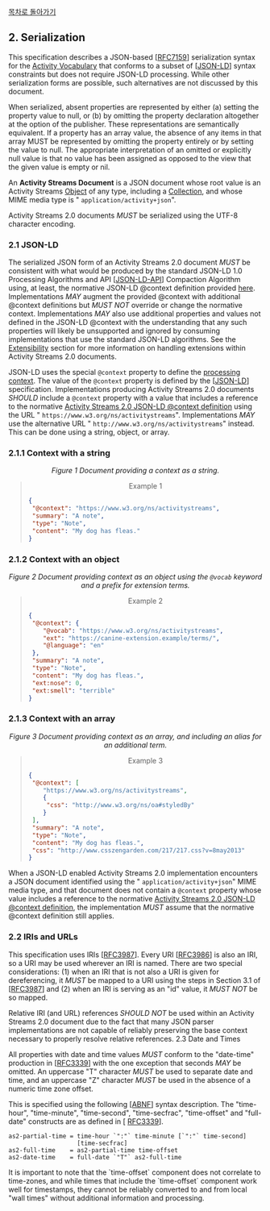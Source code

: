 [목차로 돌아가기](ActivityStreams2.0Contents.md)

## 2. Serialization

This specification describes a JSON-based [[RFC7159](https://www.w3.org/TR/activitystreams-core/#bib-RFC7159)] serialization syntax for the [Activity Vocabulary](https://www.w3.org/TR/activitystreams-vocabulary/) that conforms to a subset of [[JSON-LD](https://www.w3.org/TR/activitystreams-core/#bib-JSON-LD)] syntax constraints but does not require JSON-LD processing. While other serialization forms are possible, such alternatives are not discussed by this document.

When serialized, absent properties are represented by either (a) setting the property value to null, or (b) by omitting the property declaration altogether at the option of the publisher. These representations are semantically equivalent. If a property has an array value, the absence of any items in that array MUST be represented by omitting the property entirely or by setting the value to null. The appropriate interpretation of an omitted or explicitly null value is that no value has been assigned as opposed to the view that the given value is empty or nil.

An **Activity Streams Document** is a JSON document whose root value is an Activity Streams [Object](https://www.w3.org/TR/activitystreams-core/#asobject) of any type, including a [Collection](https://www.w3.org/TR/activitystreams-core/#collection), and whose MIME media type is " `application/activity+json`".

Activity Streams 2.0 documents *MUST* be serialized using the UTF-8 character encoding.

### 2.1 JSON-LD

The serialized JSON form of an Activity Streams 2.0 document *MUST* be consistent with what would be produced by the standard JSON-LD 1.0 Processing Algorithms and API [[JSON-LD-API](https://www.w3.org/TR/activitystreams-core/#bib-JSON-LD-API)] Compaction Algorithm using, at least, the normative JSON-LD @context definition provided [here](https://www.w3.org/ns/activitystreams). Implementations *MAY* augment the provided @context with additional @context definitions but *MUST NOT* override or change the normative context. Implementations *MAY* also use additional properties and values not defined in the JSON-LD @context with the understanding that any such properties will likely be unsupported and ignored by consuming implementations that use the standard JSON-LD algorithms. See the [Extensibility](https://www.w3.org/TR/activitystreams-core/#extensibility) section for more information on handling extensions within Activity Streams 2.0 documents.

JSON-LD uses the special `@context` property to define the [processing context](http://www.w3.org/TR/json-ld/#the-context). The value of the `@context` property is defined by the [[JSON-LD](https://www.w3.org/TR/activitystreams-core/#bib-JSON-LD)] specification. Implementations producing Activity Streams 2.0 documents *SHOULD* include a `@context` property with a value that includes a reference to the normative [Activity Streams 2.0 JSON-LD @context definition](https://www.w3.org/ns/activitystreams) using the URL " `https://www.w3.org/ns/activitystreams`". Implementations *MAY* use the alternative URL " `http://www.w3.org/ns/activitystreams`" instead. This can be done using a string, object, or array.

### 2.1.1 Context with a string

<div align="center"><em>
Figure 1 Document providing a context as a string.
</em></div>

><div align="center"> Example 1 </div>
>
>```json
>{
>  "@context": "https://www.w3.org/ns/activitystreams",
>  "summary": "A note",
>  "type": "Note",
>  "content": "My dog has fleas."
>}
>```

### 2.1.2 Context with an object

<div align="center"><em>
Figure 2 Document providing context as an object using the <code>@vocab</code> keyword and a prefix for extension terms.
</em></div>

><div align="center"> Example 2 </div>
>
>```json
>{
>  "@context": {
>     "@vocab": "https://www.w3.org/ns/activitystreams",
>     "ext": "https://canine-extension.example/terms/",
>     "@language": "en"
>  },
>  "summary": "A note",
>  "type": "Note",
>  "content": "My dog has fleas.",
>  "ext:nose": 0,
>  "ext:smell": "terrible"
>}
>```

[//Comment]: # "@language가 en으로 설정되어 있으므로 따로 번역을 하지 않겠습니다."

### 2.1.3 Context with an array

<div align="center"><em>
Figure 3 Document providing context as an array, and including an alias for an additional term.
</em></div>

><div align="center"> Example 3 </div>
>
>```json
>{
>  "@context": [
>     "https://www.w3.org/ns/activitystreams",
>     {
>      "css": "http://www.w3.org/ns/oa#styledBy"
>     }
>  ],
>  "summary": "A note",
>  "type": "Note",
>  "content": "My dog has fleas.",
>  "css": "http://www.csszengarden.com/217/217.css?v=8may2013"
>}
>```

When a JSON-LD enabled Activity Streams 2.0 implementation encounters a JSON document identified using the " `application/activity+json`" MIME media type, and that document does not contain a `@context` property whose value includes a reference to the normative [Activity Streams 2.0 JSON-LD @context definition](https://www.w3.org/ns/activitystreams), the implementation *MUST* assume that the normative @context definition still applies.

### 2.2 IRIs and URLs

This specification uses IRIs [[RFC3987](https://www.w3.org/TR/activitystreams-core/#bib-RFC3987)]. Every URI [[RFC3986](https://www.w3.org/TR/activitystreams-core/#bib-RFC3986)] is also an IRI, so a URI may be used wherever an IRI is named. There are two special considerations: (1) when an IRI that is not also a URI is given for dereferencing, it *MUST* be mapped to a URI using the steps in Section 3.1 of [[RFC3987](https://www.w3.org/TR/activitystreams-core/#bib-RFC3987)] and (2) when an IRI is serving as an "id" value, it *MUST NOT* be so mapped.

Relative IRI (and URL) references *SHOULD NOT* be used within an Activity Streams 2.0 document due to the fact that many JSON parser implementations are not capable of reliably preserving the base context necessary to properly resolve relative references.
2.3 Date and Times

All properties with date and time values *MUST* conform to the "date-time" production in [[RFC3339](https://www.w3.org/TR/activitystreams-core/#bib-RFC3339)] with the one exception that seconds *MAY* be omitted. An uppercase "T" character *MUST* be used to separate date and time, and an uppercase "Z" character *MUST* be used in the absence of a numeric time zone offset.

This is specified using the following [[ABNF](https://www.w3.org/TR/activitystreams-core/#bib-ABNF)] syntax description. The "time-hour", "time-minute", "time-second", "time-secfrac", "time-offset" and "full-date" constructs are as defined in [ [RFC3339](https://www.w3.org/TR/activitystreams-core/#bib-RFC3339)].

```
as2-partial-time = time-hour `":"` time-minute [`":"` time-second]
                   [time-secfrac]
as2-full-time    = as2-partial-time time-offset
as2-date-time    = full-date `"T"` as2-full-time
```

It is important to note that the \`time-offset\` component does not correlate to time-zones, and while times that include the \`time-offset\` component work well for timestamps, they cannot be reliably converted to and from local "wall times" without additional information and processing.
